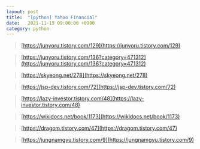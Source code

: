 ```yaml
---
layout: post
title:  "[python] Yahoo Financial"
date:   2021-11-15 09:00:00 +0900
category: python
---
```


> [https://junyoru.tistory.com/129](https://junyoru.tistory.com/129)   

> [https://junyoru.tistory.com/136?category=471312](https://junyoru.tistory.com/136?category=471312)   

> [https://skyeong.net/278](https://skyeong.net/278)   

> [https://jsp-dev.tistory.com/72](https://jsp-dev.tistory.com/72)   

> [https://lazy-investor.tistory.com/48](https://lazy-investor.tistory.com/48)   

> [https://wikidocs.net/book/1173](https://wikidocs.net/book/1173)   

> [https://dragom.tistory.com/47](https://dragom.tistory.com/47)   

> [https://jungnamgyu.tistory.com/9](https://jungnamgyu.tistory.com/9)   

